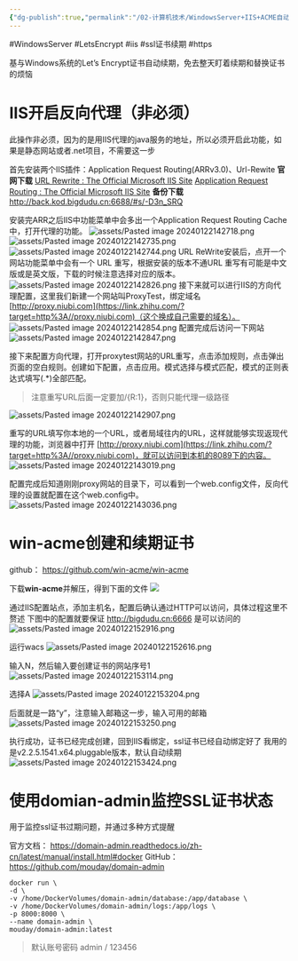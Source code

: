 ```yaml
---
{"dg-publish":true,"permalink":"/02-计算机技术/WindowsServer+IIS+ACME自动续期SSL证书/","dgPassFrontmatter":true,"created":"2024-01-22T11:45:34.479+08:00","updated":"2024-01-22T16:01:45.781+08:00"}
---
```


#WindowsServer #LetsEncrypt #iis  #ssl证书续期 #https

基与Windows系统的Let’s Encrypt证书自动续期，免去整天盯着续期和替换证书的烦恼

# IIS开启反向代理（非必须）
此操作非必须，因为的是用IIS代理的java服务的地址，所以必须开启此功能，如果是静态网站或者.net项目，不需要这一步

首先安装两个IIS插件：Application Request Routing(ARRv3.0)、Url-Rewite
**官网下载**
[URL Rewrite : The Official Microsoft IIS Site](https://www.iis.net/downloads/microsoft/url-rewrite)
[Application Request Routing : The Official Microsoft IIS Site](https://www.iis.net/downloads/microsoft/application-request-routing)
**备份下载**
http://back.kod.bigdudu.cn:6688/#s/-D3n_SRQ


安装完ARR之后IIS中功能菜单中会多出一个Application Request Routing Cache中，打开代理的功能。
![assets/Pasted image 20240122142718.png](/img/user/assets/Pasted%20image%2020240122142718.png)
![assets/Pasted image 20240122142735.png](/img/user/assets/Pasted%20image%2020240122142735.png)
![assets/Pasted image 20240122142744.png](/img/user/assets/Pasted%20image%2020240122142744.png)
URL ReWrite安装后，点开一个网站功能菜单中会有一个 URL 重写，根据安装的版本不通URL 重写有可能是中文版或是英文版，下载的时候注意选择对应的版本。
![assets/Pasted image 20240122142826.png](/img/user/assets/Pasted%20image%2020240122142826.png)
接下来就可以进行IIS的方向代理配置，这里我们新建一个网站叫ProxyTest，绑定域名 [http://proxy.niubi.com](https://link.zhihu.com/?target=http%3A//proxy.niubi.com)（这个换成自己需要的域名）。
![assets/Pasted image 20240122142854.png](/img/user/assets/Pasted%20image%2020240122142854.png)
配置完成后访问一下网站
![assets/Pasted image 20240122142847.png](/img/user/assets/Pasted%20image%2020240122142847.png)

接下来配置方向代理，打开proxytest网站的URL重写，点击添加规则，点击弹出页面的空白规则。创建如下配置，点击应用。模式选择与模式匹配，模式的正则表达式填写(.*)全部匹配。

> 注意重写URL后面一定要加/{R:1}，否则只能代理一级路径
> 

![assets/Pasted image 20240122142907.png](/img/user/assets/Pasted%20image%2020240122142907.png)

重写的URL填写你本地的一个URL，或者局域往内的URL，这样就能够实现返现代理的功能，浏览器中打开 [http://proxy.niubi.com](https://link.zhihu.com/?target=http%3A//proxy.niubi.com)，就可以访问到本机的8089下的内容。
![assets/Pasted image 20240122143019.png](/img/user/assets/Pasted%20image%2020240122143019.png)

配置完成后知道刚刚proxy网站的目录下，可以看到一个web.config文件，反向代理的设置就配置在这个web.config中。
![assets/Pasted image 20240122143036.png](/img/user/assets/Pasted%20image%2020240122143036.png)
# win-acme创建和续期证书

github： https://github.com/win-acme/win-acme

下载**win-acme**并解压，得到下面的文件
![](https://qiniu.bigdudu.cn/202401221346786.png)

通过IIS配置站点，添加主机名，配置后确认通过HTTP可以访问，具体过程这里不赘述
下图中的配置就要保证 http://bigdudu.cn:6666 是可以访问的
![assets/Pasted image 20240122152916.png](/img/user/assets/Pasted%20image%2020240122152916.png)

运行wacs
![assets/Pasted image 20240122152616.png](/img/user/assets/Pasted%20image%2020240122152616.png)


输入N，然后输入要创建证书的网站序号1
![assets/Pasted image 20240122153114.png](/img/user/assets/Pasted%20image%2020240122153114.png)

选择A
![assets/Pasted image 20240122153204.png](/img/user/assets/Pasted%20image%2020240122153204.png)

后面就是一路“y”，注意输入邮箱这一步，输入可用的邮箱
![assets/Pasted image 20240122153250.png](/img/user/assets/Pasted%20image%2020240122153250.png)

执行成功，证书已经完成创建，回到IIS看绑定，ssl证书已经自动绑定好了
我用的是v2.2.5.1541.x64.pluggable版本，默认自动续期
![assets/Pasted image 20240122153424.png](/img/user/assets/Pasted%20image%2020240122153424.png)


# 使用domian-admin监控SSL证书状态


<div class="transclusion internal-embed is-loaded"><div class="markdown-embed">




用于监控ssl证书过期问题，并通过多种方式提醒

官方文档： https://domain-admin.readthedocs.io/zh-cn/latest/manual/install.html#docker
GitHub： https://github.com/mouday/domain-admin

``` shell
docker run \
-d \
-v /home/DockerVolumes/domain-admin/database:/app/database \
-v /home/DockerVolumes/domain-admin/logs:/app/logs \
-p 8000:8000 \
--name domain-admin \
mouday/domain-admin:latest
```

> 默认账号密码 admin  /  123456

</div></div>
